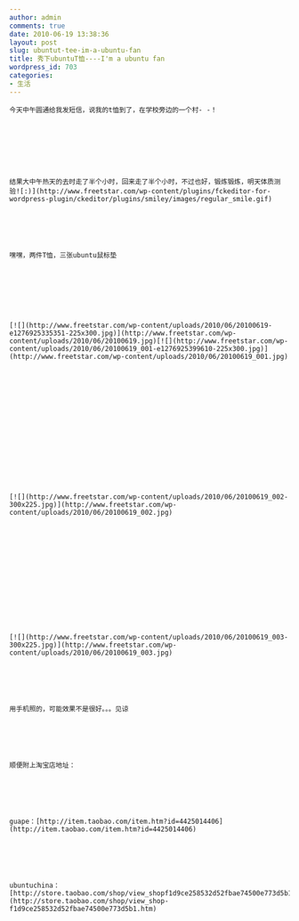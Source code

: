 ```yaml
---
author: admin
comments: true
date: 2010-06-19 13:38:36
layout: post
slug: ubuntut-tee-im-a-ubuntu-fan
title: 秀下ubuntuT恤----I'm a ubuntu fan
wordpress_id: 703
categories:
- 生活
---
```



	今天中午圆通给我发短信，说我的t恤到了，在学校旁边的一个村- -！  

	






	结果大中午热天的去时走了半个小时，回来走了半个小时，不过也好，锻炼锻炼，明天体质测验![:)](http://www.freetstar.com/wp-content/plugins/fckeditor-for-wordpress-plugin/ckeditor/plugins/smiley/images/regular_smile.gif)






	嘿嘿，两件T恤，三张ubuntu鼠标垫  

	






	[![](http://www.freetstar.com/wp-content/uploads/2010/06/20100619-e1276925335351-225x300.jpg)](http://www.freetstar.com/wp-content/uploads/2010/06/20100619.jpg)[![](http://www.freetstar.com/wp-content/uploads/2010/06/20100619_001-e1276925399610-225x300.jpg)](http://www.freetstar.com/wp-content/uploads/2010/06/20100619_001.jpg)  

	






	  

	






	[![](http://www.freetstar.com/wp-content/uploads/2010/06/20100619_002-300x225.jpg)](http://www.freetstar.com/wp-content/uploads/2010/06/20100619_002.jpg)






	  

	






	[![](http://www.freetstar.com/wp-content/uploads/2010/06/20100619_003-300x225.jpg)](http://www.freetstar.com/wp-content/uploads/2010/06/20100619_003.jpg)






	用手机照的，可能效果不是很好。。。见谅






	顺便附上淘宝店地址：






	guape：[http://item.taobao.com/item.htm?id=4425014406](http://item.taobao.com/item.htm?id=4425014406)






	ubuntuchina：[http://store.taobao.com/shop/view_shopf1d9ce258532d52fbae74500e773d5b1.htm](http://store.taobao.com/shop/view_shop-f1d9ce258532d52fbae74500e773d5b1.htm)






	  

	




